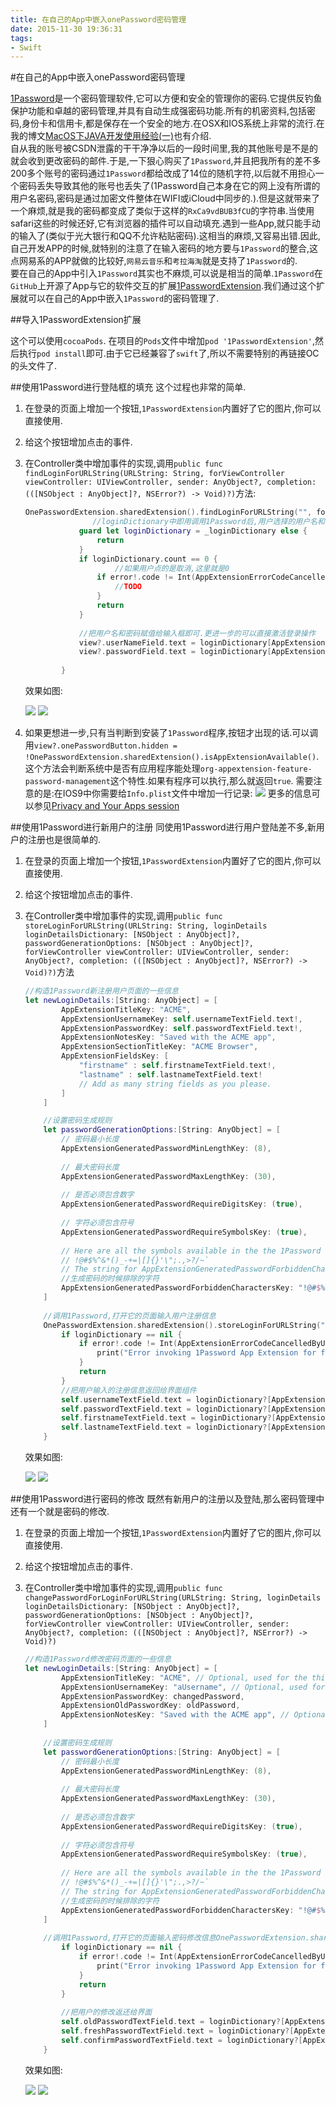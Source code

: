 ```yaml
---
title: 在自己的App中嵌入onePassword密码管理
date: 2015-11-30 19:36:31
tags:
- Swift
---
```


#在自己的App中嵌入onePassword密码管理

[1Password](https://agilebits.com/onepassword/)是一个密码管理软件,它可以方便和安全的管理你的密码.它提供反钓鱼保护功能和卓越的密码管理,并具有自动生成强密码功能.所有的机密资料,包括密码,身份卡和信用卡,都是保存在一个安全的地方.在OSX和IOS系统上非常的流行.在我的博文[MacOS下JAVA开发使用经验(一)](/2015/09/21/MacOS下JAVA开发使用经验(一) )也有介绍.  
自从我的账号被CSDN泄露的干干净净以后的一段时间里,我的其他账号是不是的就会收到更改密码的邮件.于是,一下狠心购买了`1Password`,并且把我所有的差不多200多个账号的密码通过`1Password`都给改成了14位的随机字符,以后就不用担心一个密码丢失导致其他的账号也丢失了(1Password自己本身在它的网上没有所谓的用户名密码,密码是通过加密文件整体在WIFI或iCloud中同步的.).但是这就带来了一个麻烦,就是我的密码都变成了类似于这样的`RxCa9vdBUB3fCU`的字符串.当使用safari这些的时候还好,它有浏览器的插件可以自动填充.遇到一些App,就只能手动的输入了(类似于光大银行和QQ不允许粘贴密码).这相当的麻烦,又容易出错.因此,自己开发APP的时候,就特别的注意了在输入密码的地方要与`1Password`的整合,这点网易系的APP就做的比较好,`网易云音乐`和`考拉海淘`就是支持了`1Password`的.  
要在自己的App中引入`1Password`其实也不麻烦,可以说是相当的简单.`1Password`在`GitHub`上开源了App与它的软件交互的扩展[1PasswordExtension](https://github.com/AgileBits/onepassword-app-extension).我们通过这个扩展就可以在自己的App中嵌入`1Password`的密码管理了.

<!--more-->

##导入1PasswordExtension扩展

这个可以使用`cocoaPods`. 在项目的`Pods`文件中增加`pod '1PasswordExtension'`,然后执行`pod install`即可.由于它已经兼容了`swift`了,所以不需要特别的再链接OC的头文件了.

##使用1Password进行登陆框的填充
这个过程也非常的简单.

1. 在登录的页面上增加一个按钮,`1PasswordExtension`内置好了它的图片,你可以直接使用.
2. 给这个按钮增加点击的事件.
3. 在Controller类中增加事件的实现,调用`public func findLoginForURLString(URLString: String, forViewController viewController: UIViewController, sender: AnyObject?, completion: (([NSObject : AnyObject]?, NSError?) -> Void)?)`方法:

	```swift
	OnePasswordExtension.sharedExtension().findLoginForURLString("", forViewController: self, sender: sender) { (_loginDictionary, error) -> Void in
				   //loginDictionary中即用调用1Password后,用户选择的用户名和密码
                guard let loginDictionary = _loginDictionary else {
                    return
                }
                if loginDictionary.count == 0 {
                		//如果用户点的是取消,这里就是0
                    if error!.code != Int(AppExtensionErrorCodeCancelledByUser) {
                        //TODO
                    }
                    return
                }
                
                //把用户名和密码赋值给输入框即可.更进一步的可以直接激活登录操作
                view?.userNameField.text = loginDictionary[AppExtensionUsernameKey] as? String
                view?.passwordField.text = loginDictionary[AppExtensionPasswordKey] as? String
                
            }
	```
	效果如图:
	
	![](/img/2015/11/30/1.PNG)
	![](/img/2015/11/30/2.PNG)
	
4. 如果更想进一步,只有当判断到安装了`1Password`程序,按钮才出现的话.可以调用`view?.onePasswordButton.hidden = !OnePasswordExtension.sharedExtension().isAppExtensionAvailable()`.这个方法会判断系统中是否有应用程序能处理`org-appextension-feature-password-management`这个特性.如果有程序可以执行,那么就返回`true`. 需要注意的是:在IOS9中你需要给`Info.plist`文件中增加一行记录:
	![](/img/2015/11/30/3.png)
	更多的信息可以参见[Privacy and Your Apps session](https://developer.apple.com/videos/wwdc/2015/?id=703)

##使用1Password进行新用户的注册
同使用1Password进行用户登陆差不多,新用户的注册也是很简单的.

1. 在登录的页面上增加一个按钮,`1PasswordExtension`内置好了它的图片,你可以直接使用.
2. 给这个按钮增加点击的事件.
3. 在Controller类中增加事件的实现,调用`public func storeLoginForURLString(URLString: String, loginDetails loginDetailsDictionary: [NSObject : AnyObject]?, passwordGenerationOptions: [NSObject : AnyObject]?, forViewController viewController: UIViewController, sender: AnyObject?, completion: (([NSObject : AnyObject]?, NSError?) -> Void)?)`方法

	```swift
	//构造1Password新注册用户页面的一些信息
	let newLoginDetails:[String: AnyObject] = [
			AppExtensionTitleKey: "ACME",
			AppExtensionUsernameKey: self.usernameTextField.text!,
			AppExtensionPasswordKey: self.passwordTextField.text!,
			AppExtensionNotesKey: "Saved with the ACME app",
			AppExtensionSectionTitleKey: "ACME Browser",
			AppExtensionFieldsKey: [
				"firstname" : self.firstnameTextField.text!,
				"lastname" : self.lastnameTextField.text!
				// Add as many string fields as you please.
			]
		]

		//设置密码生成规则
		let passwordGenerationOptions:[String: AnyObject] = [
			// 密码最小长度
			AppExtensionGeneratedPasswordMinLengthKey: (8),
			
			// 最大密码长度
			AppExtensionGeneratedPasswordMaxLengthKey: (30),
			
			// 是否必须包含数字
			AppExtensionGeneratedPasswordRequireDigitsKey: (true),
			
			// 字符必须包含符号
			AppExtensionGeneratedPasswordRequireSymbolsKey: (true),
			
			// Here are all the symbols available in the the 1Password Password Generator:
			// !@#$%^&*()_-+=|[]{}'\";.,>?/~`
			// The string for AppExtensionGeneratedPasswordForbiddenCharactersKey should contain the symbols and characters that you wish 1Password to exclude from the generated password.
			//生成密码的时候排除的字符
			AppExtensionGeneratedPasswordForbiddenCharactersKey: "!@#$%/0lIO"
		]
		
		//调用1Password,打开它的页面输入用户注册信息
		OnePasswordExtension.sharedExtension().storeLoginForURLString("https://www.acme.com", loginDetails: newLoginDetails, passwordGenerationOptions: passwordGenerationOptions, forViewController: self, sender: sender) { (loginDictionary, error) -> Void in
			if loginDictionary == nil {
				if error!.code != Int(AppExtensionErrorCodeCancelledByUser) {
					print("Error invoking 1Password App Extension for find login: \(error)")
				}
				return
			}
			//把用户输入的注册信息返回给界面组件
			self.usernameTextField.text = loginDictionary?[AppExtensionUsernameKey] as? String
			self.passwordTextField.text = loginDictionary?[AppExtensionPasswordKey] as? String
			self.firstnameTextField.text = loginDictionary?[AppExtensionReturnedFieldsKey]?["firstname"] as? String
			self.lastnameTextField.text = loginDictionary?[AppExtensionReturnedFieldsKey]?["lastname"] as? String
		}
	```
	效果如图:
	
	![](/img/2015/11/30/4.PNG)
	![](/img/2015/11/30/5.PNG)
	
##使用1Password进行密码的修改
既然有新用户的注册以及登陆,那么密码管理中还有一个就是密码的修改.

1. 在登录的页面上增加一个按钮,`1PasswordExtension`内置好了它的图片,你可以直接使用.
2. 给这个按钮增加点击的事件.
3. 在Controller类中增加事件的实现,调用`public func changePasswordForLoginForURLString(URLString: String, loginDetails loginDetailsDictionary: [NSObject : AnyObject]?, passwordGenerationOptions: [NSObject : AnyObject]?, forViewController viewController: UIViewController, sender: AnyObject?, completion: (([NSObject : AnyObject]?, NSError?) -> Void)?)`

	```swift
	//构造1Password修改密码页面的一些信息
	let newLoginDetails:[String: AnyObject] = [
			AppExtensionTitleKey: "ACME", // Optional, used for the third schenario only
			AppExtensionUsernameKey: "aUsername", // Optional, used for the third schenario only
			AppExtensionPasswordKey: changedPassword,
			AppExtensionOldPasswordKey: oldPassword,
			AppExtensionNotesKey: "Saved with the ACME app", // Optional, used for the third schenario only
		]
		
		//设置密码生成规则
		let passwordGenerationOptions:[String: AnyObject] = [
			// 密码最小长度
			AppExtensionGeneratedPasswordMinLengthKey: (8),
			
			// 最大密码长度
			AppExtensionGeneratedPasswordMaxLengthKey: (30),
			
			// 是否必须包含数字
			AppExtensionGeneratedPasswordRequireDigitsKey: (true),
			
			// 字符必须包含符号
			AppExtensionGeneratedPasswordRequireSymbolsKey: (true),
			
			// Here are all the symbols available in the the 1Password Password Generator:
			// !@#$%^&*()_-+=|[]{}'\";.,>?/~`
			// The string for AppExtensionGeneratedPasswordForbiddenCharactersKey should contain the symbols and characters that you wish 1Password to exclude from the generated password.
			//生成密码的时候排除的字符
			AppExtensionGeneratedPasswordForbiddenCharactersKey: "!@#$%/0lIO"
		]
		
		//调用1Password,打开它的页面输入密码修改信息OnePasswordExtension.sharedExtension().changePasswordForLoginForURLString("https://www.acme.com", loginDetails: newLoginDetails, passwordGenerationOptions: passwordGenerationOptions, forViewController: self, sender: sender) { (loginDictionary, error) -> Void in
			if loginDictionary == nil {
				if error!.code != Int(AppExtensionErrorCodeCancelledByUser) {
					print("Error invoking 1Password App Extension for find login: \(error)")
				}
				return
			}
			
			//把用户的修改返还给界面
			self.oldPasswordTextField.text = loginDictionary?[AppExtensionOldPasswordKey] as? String
			self.freshPasswordTextField.text = loginDictionary?[AppExtensionPasswordKey] as? String
			self.confirmPasswordTextField.text = loginDictionary?[AppExtensionPasswordKey] as? String
		}
	```
	效果如图:
	
	![](/img/2015/11/30/6.PNG)
	![](/img/2015/11/30/7.PNG)
	